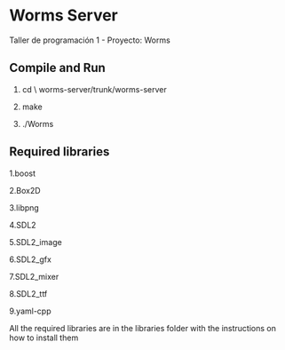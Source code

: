 # Worms Server

Taller de programación 1 - Proyecto: Worms

Compile and Run
--------------------------------------------

1. cd \ worms-server/trunk/worms-server

2. make

3. ./Worms


Required libraries
--------------------------------------------

1.boost

2.Box2D

3.libpng

4.SDL2

5.SDL2_image

6.SDL2_gfx

7.SDL2_mixer

8.SDL2_ttf

9.yaml-cpp

All the required libraries are in the libraries folder with the instructions on how to install them